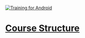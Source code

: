 [![Training for Android](/uploads/5e5e8eadc324fd148cdbdd758e3ff746/training_for_android.jpg)]((http://git.finoit.com/Android/Android-Training/wikis/home))

# [Course Structure](http://git.finoit.com/Android/Android-Training/wikis/home)